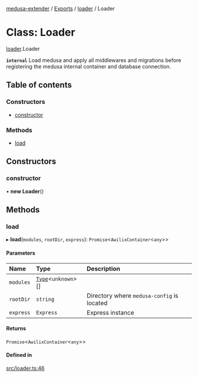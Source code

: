 [medusa-extender](../README.md) / [Exports](../modules.md) / [loader](../modules/loader.md) / Loader

# Class: Loader

[loader](../modules/loader.md).Loader

**`internal`**
Load medusa and apply all middlewares and migrations before registering the medusa
internal container and database connection.

## Table of contents

### Constructors

- [constructor](loader.Loader.md#constructor)

### Methods

- [load](loader.Loader.md#load)

## Constructors

### constructor

• **new Loader**()

## Methods

### load

▸ **load**(`modules`, `rootDir`, `express`): `Promise`<`AwilixContainer`<`any`\>\>

#### Parameters

| Name | Type | Description |
| :------ | :------ | :------ |
| `modules` | [`Type`](../interfaces/types.Type.md)<`unknown`\>[] |  |
| `rootDir` | `string` | Directory where `medusa-config` is located |
| `express` | `Express` | Express instance |

#### Returns

`Promise`<`AwilixContainer`<`any`\>\>

#### Defined in

[src/loader.ts:46](https://github.com/adrien2p/medusa-extender/blob/80bf51f/src/loader.ts#L46)

